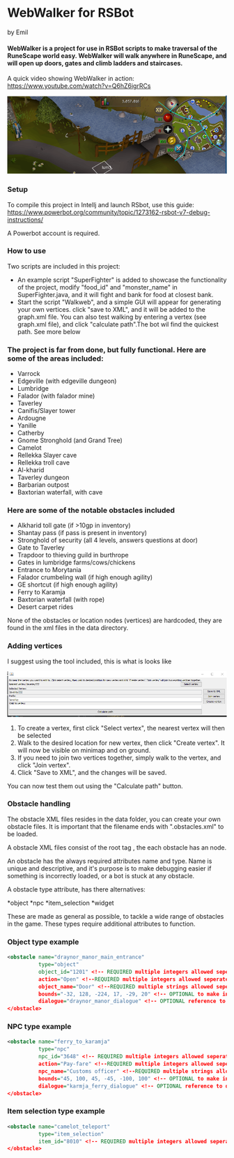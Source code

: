 # WebWalker for RSBot 

by Emil

#### WebWalker is a project for use in RSBot scripts to make traversal of the RuneScape world easy. WebWalker will walk anywhere in RuneScape, and will open up doors, gates and climb ladders and staircases. 

A quick video showing WebWalker in action: https://www.youtube.com/watch?v=Q6hZ6igrRCs

![Showcase](https://github.com/emil323/WebWalker/blob/master/showcase.PNG?raw=true)

### Setup 
To compile this project in Intellj and launch RSbot, use this guide: https://www.powerbot.org/community/topic/1273162-rsbot-v7-debug-instructions/

A Powerbot account is required.

### How to use

Two scripts are included in this project:

* An example script "SuperFighter" is added to showcase the functionality of the project, modify "food_id" and "monster_name" in SuperFighter.java, and it will fight and bank for food at closest bank.
* Start the script "Walkweb", and a simple GUI will appear for generating your own vertices. click "save to XML", and it will be added to the graph.xml file. You can also test walking by entering a vertex  (see graph.xml file), and click "calculate path".The bot wil find the quickest path.
See more below

### The project is far from done, but fully functional. Here are some of the areas included:

* Varrock
* Edgeville (with edgeville dungeon)
* Lumbridge
* Falador (with falador mine)
* Taverley
* Canifis/Slayer tower
* Ardougne
* Yanille
* Catherby
* Gnome Stronghold (and Grand Tree)
* Camelot
* Rellekka Slayer cave
* Rellekka troll cave
* Al-kharid
* Taverley dungeon
* Barbarian outpost
* Baxtorian waterfall, with cave


### Here are some of the notable obstacles included

* Alkharid toll gate (if >10gp in inventory)
* Shantay pass (if pass is present in inventory)
* Stronghold of security (all 4 levels, answers questions at door)
* Gate to Taverley
* Trapdoor to thieving guild in burthrope
* Gates in lumbridge farms/cows/chickens
* Entrance to Morytania
* Falador crumbeling wall (if high enough agility)
* GE shortcut (if high enough agility)
* Ferry to Karamja
* Baxtorian waterfall (with rope)
* Desert carpet rides 

None of the obstacles or location nodes (vertices) are hardcoded, they are found in the xml files in the data directory.

### Adding vertices

I suggest using the tool included, this is what is looks like

![Image of tool](https://raw.githubusercontent.com/emil323/WebWalker/master/vertice_generator.PNG)

1. To create a vertex, first click "Select vertex", the nearest vertex will then be selected
2. Walk to the desired location for new vertex, then click "Create vertex". It will now be visible on minimap and on ground.
3. If you need to join two vertices together, simply walk to the vertex, and click "Join vertex". 
4. Click "Save to XML", and the changes will be saved.

You can now test them out using the "Calculate path" button. 

### Obstacle handling

The obstacle XML files resides in the data folder, you can create your own obstacle files. It is important that the filename ends with ".obstacles.xml" to be loaded. 

A obstacle XML files consist of the root tag <obstacles>, the each obstacle has an <obstacle> node.

An obstacle has the always required attributes name and type. Name is unique and descriptive, and it's purpose is to make debugging easier if something is incorrectly loaded, or a bot is stuck at any obstacle.

A obstacle type attribute, has there alternatives:

*object
*npc
*item_selection
*widget

These are made as general as possible, to tackle a wide range of obstacles in the game. These types require additional attributes to function. 



### Object type example

```xml
<obstacle name="draynor_manor_main_entrance" 
          type="object" 
          object_id="1201" <!-- REQUIRED multiple integers allowed seperated by "|" -->
          action="Open" <!--REQUIRED multiple integers allowed seperated by "|" -->
          object_name="Door" <!--REQUIRED multiple strings allowed seperated by "|" -->
          bounds="-32, 128, -224, 17, -29, 20" <!-- OPTIONAL to make interaction more accurate -->
          dialogue="draynor_manor_dialogue" <!-- OPTIONAL reference to dialogue (example: Security stronghold doors) -->
</obstacle>          
```

### NPC type example

```xml
<obstacle name="ferry_to_karamja" 
          type="npc" 
          npc_id="3648" <!-- REQUIRED multiple integers allowed seperated by "|" -->
          action="Pay-fare" <!--REQUIRED multiple integers allowed seperated by "|" -->
          npc_name="Customs officer" <!--REQUIRED multiple strings allowed seperated by "|" -->
          bounds="45, 100, 45, -45, -100, 100" <!-- OPTIONAL to make interaction more accurate -->
          dialogue="karmja_ferry_dialogue" <!-- OPTIONAL reference to dialogue -->
</obstacle>          
```
### Item selection type example



```xml
<obstacle name="camelot_teleport" 
          type="item_selection" 
          item_id="8010" <!-- REQUIRED multiple integers allowed seperated by "|" -->
</obstacle>          
```


